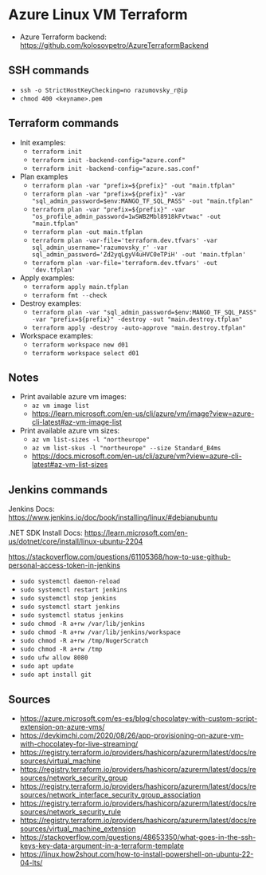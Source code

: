 # Azure Linux VM Terraform

- Azure Terraform backend: https://github.com/kolosovpetro/AzureTerraformBackend

## SSH commands

- `ssh -o StrictHostKeyChecking=no razumovsky_r@ip`
- `chmod 400 <keyname>.pem`

## Terraform commands

- Init examples:
    - `terraform init`
    - `terraform init -backend-config="azure.conf"`
    - `terraform init -backend-config="azure.sas.conf"`
- Plan examples
    - `terraform plan -var "prefix=${prefix}" -out "main.tfplan"`
    - `terraform plan -var "prefix=${prefix}" -var "sql_admin_password=$env:MANGO_TF_SQL_PASS" -out "main.tfplan"`
    - `terraform plan -var "prefix=${prefix}" -var "os_profile_admin_password=1wSWB2Mbl8918kFvtwac" -out "main.tfplan"`
    - `terraform plan -out main.tfplan`
    - `terraform plan -var-file='terraform.dev.tfvars' -var sql_admin_username='razumovsky_r' -var sql_admin_password='Zd2yqLgyV4uHVC0eTPiH' -out 'main.tfplan'`
    - `terraform plan -var-file='terraform.dev.tfvars' -out 'dev.tfplan'`
- Apply examples:
    - `terraform apply main.tfplan`
    - `terraform fmt --check`
- Destroy examples:
    - `terraform plan -var "sql_admin_password=$env:MANGO_TF_SQL_PASS" -var "prefix=${prefix}" -destroy -out "main.destroy.tfplan"`
    - `terraform apply -destroy -auto-approve "main.destroy.tfplan"`
- Workspace examples:
    - `terraform workspace new d01`
    - `terraform workspace select d01`

## Notes

- Print available azure vm images:
    - `az vm image list`
    - https://learn.microsoft.com/en-us/cli/azure/vm/image?view=azure-cli-latest#az-vm-image-list
- Print available azure vm sizes:
    - `az vm list-sizes -l "northeurope"`
    - `az vm list-skus -l "northeurope" --size Standard_B4ms`
    - https://docs.microsoft.com/en-us/cli/azure/vm?view=azure-cli-latest#az-vm-list-sizes

## Jenkins commands

Jenkins Docs: https://www.jenkins.io/doc/book/installing/linux/#debianubuntu

.NET SDK Install Docs: https://learn.microsoft.com/en-us/dotnet/core/install/linux-ubuntu-2204

https://stackoverflow.com/questions/61105368/how-to-use-github-personal-access-token-in-jenkins

- `sudo systemctl daemon-reload`
- `sudo systemctl restart jenkins`
- `sudo systemctl stop jenkins`
- `sudo systemctl start jenkins`
- `sudo systemctl status jenkins`
- `sudo chmod -R a+rw /var/lib/jenkins`
- `sudo chmod -R a+rw /var/lib/jenkins/workspace`
- `sudo chmod -R a+rw /tmp/NugerScratch`
- `sudo chmod -R a+rw /tmp`
- `sudo ufw allow 8080`
- `sudo apt update`
- `sudo apt install git`

## Sources

- https://azure.microsoft.com/es-es/blog/chocolatey-with-custom-script-extension-on-azure-vms/
- https://devkimchi.com/2020/08/26/app-provisioning-on-azure-vm-with-chocolatey-for-live-streaming/
- https://registry.terraform.io/providers/hashicorp/azurerm/latest/docs/resources/virtual_machine
- https://registry.terraform.io/providers/hashicorp/azurerm/latest/docs/resources/network_security_group
- https://registry.terraform.io/providers/hashicorp/azurerm/latest/docs/resources/network_interface_security_group_association
- https://registry.terraform.io/providers/hashicorp/azurerm/latest/docs/resources/network_security_rule
- https://registry.terraform.io/providers/hashicorp/azurerm/latest/docs/resources/virtual_machine_extension
- https://stackoverflow.com/questions/48653350/what-goes-in-the-ssh-keys-key-data-argument-in-a-terraform-template
- https://linux.how2shout.com/how-to-install-powershell-on-ubuntu-22-04-lts/